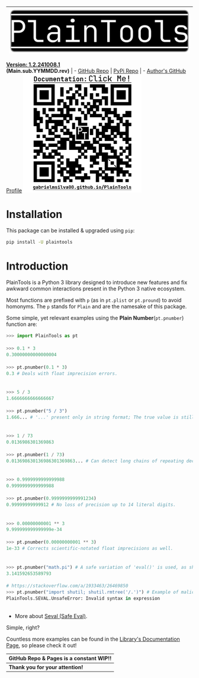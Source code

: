 |![Image](https://raw.githubusercontent.com/gabrielmsilva00/PlainTools/refs/heads/main/imgs/pthead.png)
|:--:|
**[Version: 1.2.241008.1](https://github.com/gabrielmsilva00/PlainTools/releases) <br/> (Main.sub.YYMMDD.rev)**
| - [GitHub Repo](https://github.com/gabrielmsilva00/PlainTools) \| [PyPi Repo](https://pypi.org/project/PlainTools)
| - [Author's GitHub Profile](https://github.com/gabrielmsilva00)
[<img src="https://raw.githubusercontent.com/gabrielmsilva00/PlainTools/refs/heads/main/imgs/ptqrdoc.png?">](https://gabrielmsilva00.github.io/PlainTools)

# Installation

This package can be installed & upgraded using `pip`:

```sh
pip install -U plaintools
```

# Introduction

PlainTools is a Python 3 library designed to introduce new features and 
fix awkward common interactions present in the Python 3 native ecosystem.

Most functions are prefixed with `p` (as in `pt.plist` or `pt.pround`) 
to avoid homonyms. The `p` stands for `Plain` and are the namesake of this package.

Some simple, yet relevant examples using the **Plain Number**(`pt.pnumber`) function are:

```python
>>> import PlainTools as pt

>>> 0.1 * 3
0.30000000000000004

>>> pt.pnumber(0.1 * 3)
0.3 # Deals with float imprecision errors.
؜

>>> 5 / 3
1.6666666666666667

>>> pt.pnumber("5 / 3")
1.666... # '...' present only in string format; The true value is still float(5/3).
؜

>>> 1 / 73
0.0136986301369863

>>> pt.pnumber(1 / 73)
0.013698630136986301369863... # Can detect long chains of repeating decimals!
؜

>>> 0.9999999999999988
0.9999999999999988

>>> pt.pnumber(0.9999999999991234)
0.99999999999912 # No loss of precision up to 14 literal digits.
؜

>>> 0.00000000001 ** 3
9.999999999999999e-34

>>> pt.pnumber(0.00000000001 ** 3)
1e-33 # Corrects scientific-notated float imprecisions as well.
؜

>>> pt.pnumber("math.pi") # A safe variation of 'eval()' is used, as shown below!
3.141592653589793

# https://stackoverflow.com/a/1933463/26469850
>>> pt.pnumber("import shutil; shutil.rmtree('/.')") # Example of malicious use.
PlainTools.SEVAL.UnsafeError: Invalid syntax in expression
؜
```

- More about [Seval (Safe Eval)](https://gabrielmsilva00.github.io/PlainTools/#pt.SEVAL).

Simple, right?

Countless more examples can be found in the [Library's Documentation Page](https://gabrielmsilva00.github.io/PlainTools), so please check it out!

| **GitHub Repo & Pages is a constant WIP!!** |
|-|
| **Thank you for your attention!** |